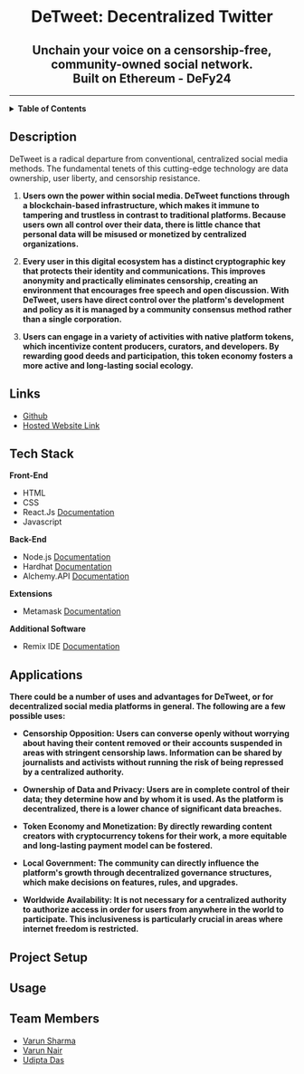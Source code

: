 <h1 align="center">DeTweet: Decentralized Twitter</h1>

<h2 align="center">Unchain your voice on a censorship-free, community-owned social network.<br> Built on Ethereum - DeFy24</h2>

------------

<details>
  <summary><strong>Table of Contents</strong></summary>

  - [Description](#description)
  - [Links](#links)
  - [Tech Stack](#tech-stack)
  - [Applications](#applications)
  - [Project Setup](#project-setup)
  - [Usage](#usage)
  - [Team Members](#team-members)
</details>

## Description

DeTweet is a radical departure from conventional, centralized social media methods. The fundamental tenets of this cutting-edge technology are data ownership, user liberty, and censorship resistance.

1. **Users own the power within social media. DeTweet functions through a blockchain-based infrastructure, which makes it immune to tampering and trustless in contrast to traditional platforms. Because users own all control over their data, there is little chance that personal data will be misused or monetized by centralized organizations.**

2. **Every user in this digital ecosystem has a distinct cryptographic key that protects their identity and communications. This improves anonymity and practically eliminates censorship, creating an environment that encourages free speech and open discussion. With DeTweet, users have direct control over the platform's development and policy as it is managed by a community consensus method rather than a single corporation.**

3. **Users can engage in a variety of activities with native platform tokens, which incentivize content producers, curators, and developers. By rewarding good deeds and participation, this token economy fosters a more active and long-lasting social ecology.**

## Links
- [Github](https://github.com/Varunhrdcr/DeTweet)
- [Hosted Website Link](#)

## Tech Stack
**Front-End**
- HTML 
- CSS
- React.Js <a href="https://reactjs.org/docs/getting-started.html"> Documentation </a>
- Javascript

**Back-End**
- Node.js <a href="https://nodejs.org/en/docs/">Documentation </a>
- Hardhat <a href="https://hardhat.org/getting-started/">Documentation </a>
- Alchemy.API <a href="https://docs.alchemyapi.io/">Documentation </a>

**Extensions**
- Metamask <a href="https://docs.metamask.io/"> Documentation </a>

**Additional Software**
- Remix IDE <a href="https://remix-ide.readthedocs.io/"> Documentation </a>

## Applications
**There could be a number of uses and advantages for DeTweet, or for decentralized social media platforms in general. The following are a few possible uses:**

- **Censorship Opposition: Users can converse openly without worrying about having their content removed or their accounts suspended in areas with stringent censorship laws. Information can be shared by journalists and activists without running the risk of being repressed by a centralized authority.**

- **Ownership of Data and Privacy: Users are in complete control of their data; they determine how and by whom it is used. As the platform is decentralized, there is a lower chance of significant data breaches.** 

- **Token Economy and Monetization: By directly rewarding content creators with cryptocurrency tokens for their work, a more equitable and long-lasting payment model can be fostered.**

- **Local Government: The community can directly influence the platform's growth through decentralized governance structures, which make decisions on features, rules, and upgrades.**

- **Worldwide Availability: It is not necessary for a centralized authority to authorize access in order for users from anywhere in the world to participate. This inclusiveness is particularly crucial in areas where internet freedom is restricted.**

## Project Setup

## Usage

## Team Members
- [Varun Sharma](https://github.com/Varunhrdcr)
- [Varun Nair](https://github.com/NairVarun1)
- [Udipta Das](https://github.com/Udiptadas)
